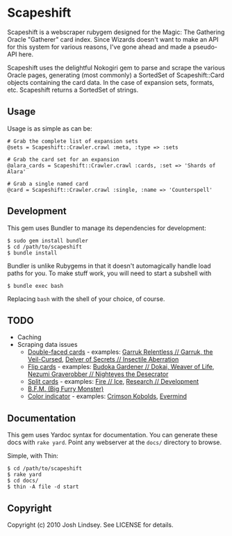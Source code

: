 Scapeshift
==========

Scapeshift is a webscraper rubygem designed for the Magic: The Gathering Oracle "Gatherer" card index.
Since Wizards doesn't want to make an API for this system for various reasons, I've gone ahead and made
a pseudo-API here.

Scapeshift uses the delightful Nokogiri gem to parse and scrape the various Oracle pages, generating 
(most commonly) a SortedSet of Scapeshift::Card objects containing the card data. In the case of expansion sets, formats, 
etc. Scapeshift returns a SortedSet of strings.

Usage
-----

Usage is as simple as can be:

    # Grab the complete list of expansion sets
    @sets = Scapeshift::Crawler.crawl :meta, :type => :sets

    # Grab the card set for an expansion
    @alara_cards = Scapeshift::Crawler.crawl :cards, :set => 'Shards of Alara'

    # Grab a single named card
    @card = Scapeshift::Crawler.crawl :single, :name => 'Counterspell'

Development
-----------

This gem uses Bundler to manage its dependencies for development:

    $ sudo gem install bundler
    $ cd /path/to/scapeshift
    $ bundle install

Bundler is unlike Rubygems in that it doesn't automagically handle load paths for you. To
make stuff work, you will need to start a subshell with
    
    $ bundle exec bash

Replacing `bash` with the shell of your choice, of course.

TODO
----

* Caching
* Scraping data issues
    * [Double-faced cards](http://wiki.mtgsalvation.com/article/Double-faced_cards) - examples:
        [Garruk Relentless // Garruk, the Veil-Cursed](http://gatherer.wizards.com/Pages/Card/Details.aspx?multiverseid=245250),
        [Delver of Secrets // Insectile Aberration](http://gatherer.wizards.com/Pages/Card/Details.aspx?multiverseid=226749)
    * [Flip cards](http://wiki.mtgsalvation.com/article/Flip_cards) - examples:
        [Budoka Gardener // Dokai, Weaver of Life](http://gatherer.wizards.com/Pages/Card/Details.aspx?multiverseid=78687),
        [Nezumi Graverobber // Nighteyes the Desecrator](http://gatherer.wizards.com/Pages/Card/Details.aspx?multiverseid=247175)
    * [Split cards](http://wiki.mtgsalvation.com/article/Split_cards) - examples:
        [Fire // Ice](http://gatherer.wizards.com/Pages/Card/Details.aspx?multiverseid=292753),
        [Research // Development](http://gatherer.wizards.com/Pages/Card/Details.aspx?multiverseid=107375)
    * [B.F.M. (Big Furry Monster)](http://gatherer.wizards.com/Pages/Card/Details.aspx?multiverseid=9780)
    * [Color indicator](http://wiki.mtgsalvation.com/article/Color_indicator) - examples:
        [Crimson Kobolds](http://gatherer.wizards.com/Pages/Card/Details.aspx?multiverseid=201130),
        [Evermind](http://gatherer.wizards.com/Pages/Card/Details.aspx?multiverseid=74144)

Documentation
-------------

This gem uses Yardoc syntax for documentation. You can generate these docs
with `rake yard`. Point any webserver at the `docs/` directory to browse.

Simple, with Thin:

    $ cd /path/to/scapeshift
    $ rake yard
    $ cd docs/
    $ thin -A file -d start

Copyright
---------

Copyright (c) 2010 Josh Lindsey. See LICENSE for details.
